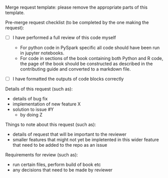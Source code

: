 Merge request template: please remove the appropriate parts of this template. 

Pre-merge request checklist (to be completed by the one making the request):
 - [ ] I have performed a full review of this code myself
    - For python code in PySpark specific all code should have been run in jupyter notebooks. 
    - For code in sections of the book containing both Python and R code, the page of the book should be constructed as described in the contributing guide and converted to a markdown file. 
 - [ ] I have formatted the outputs of code blocks correctly


Details of this request (such as):
 - details of bug fix
 - implementation of new feature X 
 - solution to issue #Y 
   - by doing Z 

Things to note about this request (such as):
 - details of request that will be important to the reviewer
 - smaller features that might not yet be impletented in this wider feature that need to be added to the repo as an issue


Requirements for review (such as):
 - run certain files, perform build of book etc 
 - any decisions that need to be made by reviewer



